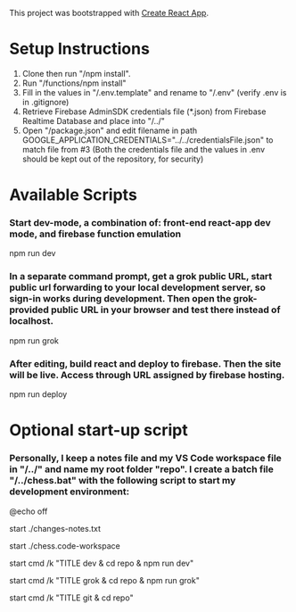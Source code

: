 This project was bootstrapped with [Create React App](https://github.com/facebook/create-react-app).

# Setup Instructions
1. Clone then run "/npm install". 
2. Run "/functions/npm install"
2. Fill in the values in "/.env.template" and rename to "/.env" (verify .env is in .gitignore)
3. Retrieve Firebase AdminSDK credentials file (*.json) from Firebase Realtime Database and place into "/../"
4. Open "/package.json" and edit filename in path GOOGLE_APPLICATION_CREDENTIALS="../../credentialsFile.json" to match file from #3 
(Both the credentials file and the values in .env should be kept out of the repository, for security)

# Available Scripts

### Start dev-mode, a combination of: front-end react-app dev mode, and	firebase function emulation
npm run dev

### In a separate command prompt, get a grok public URL, start public url forwarding to your local development server, so sign-in works during development. Then open the grok-provided public URL in your browser and test there instead of localhost.
npm run grok

### After editing, build react and deploy to firebase. Then the site will be live. Access through URL assigned by firebase hosting.
npm run deploy

# Optional start-up script
### Personally, I keep a notes file and my VS Code workspace file in "/../" and name my root folder "repo". I create a batch file "/../chess.bat" with the following script to start my development environment:
@echo off

start ./changes-notes.txt

start ./chess.code-workspace

start cmd /k "TITLE dev & cd repo & npm run dev"

start cmd /k "TITLE grok & cd repo & npm run grok"

start cmd /k "TITLE git & cd repo"
